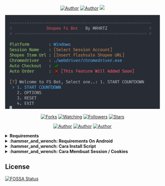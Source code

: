 <p align="center">
<a href="https://github.com/tahaluindo"><img title="Author" src="https://img.shields.io/badge/FlashSale-ShopeeBOT-black.svg?style=for-the-badge&logo=amazon"></a>
<a href="https://github.com/tahaluindo"><img title="Author" src="https://img.shields.io/badge/Github-Shopee-white.svg?style=for-the-badge&logo=github"></a>
<a href="https://app.fossa.com/projects/git%2Bgithub.com%2Ftahaluindo%2FShopee-flashsale?ref=badge_shield" alt="FOSSA Status"><img src="https://app.fossa.com/api/projects/git%2Bgithub.com%2Ftahaluindo%2FShopee-flashsale.svg?type=shield"/></a>
</p>
<p align="center">
<img src="./media/screenshot/preview.png"/>
</p>
<p align="center">
<a href="https://github.com/tahaluindo/Shopee-flashsale/network/members"><img title="Forks" src="https://img.shields.io/github/forks/tahaluindo/Shopee-flashsale?color=red&style=flat-square"></a>
<a href="https://github.com/tahaluindo/Shopee-flashsale/watchers"><img title="Watching" src="https://img.shields.io/github/watchers/tahaluindo/Shopee-flashsale?label=Watchers&color=blue&style=flat-square"></a>
<a href="https://github.com/tahaluindo/Shopee-flashsale"><img title="Followers" src="https://img.shields.io/github/followers/tahaluindo?color=blue&style=flat-square"></a>
<a href="https://github.com/tahaluindo/Shopee-flashsale/stargazers/"><img title="Stars" src="https://img.shields.io/github/stars/tahaluindo/Shopee-flashsale?color=red&style=flat-square"></a>
</p>
<p align="center">
<!-- <h1>Shopee Flash Sale The Bot Store</h1> -->
</p>
<p align="center">
<a href="https://github.com/MRHRTZ"><img title="Author" src="https://img.shields.io/badge/Author-MRHRTZ-red.svg?style=for-the-badge&logo=github"></a>
<a href="https://github.com/tahaluindo"><img title="Author" src="https://img.shields.io/badge/Author-Tahaluindo-white.svg?style=for-the-badge&logo=github"></a>
<a href="https://github.com/zakimuhd0"><img title="Author" src="https://img.shields.io/badge/Author-zakimuhd0-blue.svg?style=for-the-badge&logo=github"></a>
</p>

<details>
 <summary><b>Requirements</b></summary>

1.  Go to [PYTHON](https://www.python.org/downloads/).
2.  Click on `Download`.
    ![](https://files.catbox.moe/pcxk33.png)
3.  Go to [GOOGLE CHROME](https://www.google.com/intl/id_id/chrome/).

</details>

<details>
 <summary><b>:hammer_and_wrench: Requirements On Android</b></summary>

1.  Go to [TERMUX](https://f-droid.org/en/packages/com.termux/).
2.  Click on `Download`.
3.  Go to [GOOGLE CHROME](https://www.google.com/intl/id_id/chrome/).
4. Install [SHOPEEBOT](https://github.com/tahaluindo/Shopee-flashsale/blob/main/shopeebot.exe).

</details>

<details>
 <summary><b>:hammer_and_wrench: Cara Install Script</b></summary>

- git clone https://github.com/tahaluindo/Shopee-flashsale
- cd Shopee-flashsale
- python main.py
- pip install -r requirements.txt

</details>

<details>
 <summary><b>:hammer_and_wrench: Cara Membuat Session / Cookies</b></summary>

- Manual login ke shopee Di Chrome 👍
- Kamu Perlu Install cookies Pada chrome extension Kamu Bisa Juga Click Warna Biru Ini => <a href="https://chrome.google.com/webstore/detail/copy-cookies/jcbpglbplpblnagieibnemmkiamekcdg" target="_blank">CLICK</a>
<center>
<img src="./media/screenshot/copycookies.png">
- Tampilannya Seperti Ini ♥️
</center>

- Klik ikon ekstensi di kanan atas di chrome 
- Klik "salin cookie", itu akan menyalin semua cookie di clipboard Anda (Tetap di halaman shopee yang telah masuk)
<center>
<img src="./media/screenshot/copiedcookies.jpg">
</center>

- buat file di folder sesi dan akhir nama file dengan ext .json (contoh: mysession.json) 
- tempel cookie di clipboard ke file itu

<center>
<img src="./media/screenshot/session.png">
</center>

- maka Anda dapat memilih salah satu sesi aktif

<center>
<img src="./media/screenshot/selectsession.png">
</center>

# Catatan 😅
- Jika Anda Pengguna Android Saya Sarankan Pada RDP Biar Work....
- Jika Anda tidak dapat beralih menu di windows 10 coba gunakan panah numpad (dengan numlock mati) 


</details>



## License
[![FOSSA Status](https://app.fossa.com/api/projects/git%2Bgithub.com%2Ftahaluindo%2FShopee-flashsale.svg?type=large)](https://app.fossa.com/projects/git%2Bgithub.com%2Ftahaluindo%2FShopee-flashsale?ref=badge_large)
